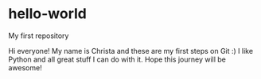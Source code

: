 # hello-world
My first repository

Hi everyone!
My name is Christa and these are my first steps on Git :)
I like Python and all great stuff I can do with it. Hope this journey will be awesome!
